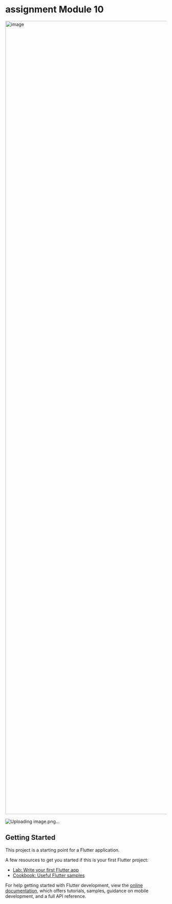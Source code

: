 # assignment Module 10


<img width="1211" height="2474" alt="image" src="https://github.com/user-attachments/assets/60563187-11c3-4c0e-9986-2000cdb39462" />

![Uploading image.png…]()




## Getting Started

This project is a starting point for a Flutter application.

A few resources to get you started if this is your first Flutter project:

- [Lab: Write your first Flutter app](https://docs.flutter.dev/get-started/codelab)
- [Cookbook: Useful Flutter samples](https://docs.flutter.dev/cookbook)

For help getting started with Flutter development, view the
[online documentation](https://docs.flutter.dev/), which offers tutorials,
samples, guidance on mobile development, and a full API reference.
